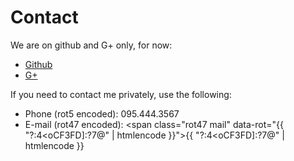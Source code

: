 # Contact #

We are on github and G+ only, for now:

* [Github](http://github.com/rubus)
* [G+](https://plus.google.com/104823089512012142300)

<!--sse-->

If you need to contact me privately, use the following:

* Phone<span class="rot5" data-rot=""> (rot5 encoded)</span>: <span class="rot5" data-rot="095.444.3567">095.444.3567</span>
* E-mail<span class="rot5" data-rot=""> (rot47 encoded)</span>: <span class="rot47 mail" data-rot="{{ "?:4<oCF3FD]:?7@" | htmlencode }}">{{ "?:4<oCF3FD]:?7@" | htmlencode }}</span>

<!--/sse-->
